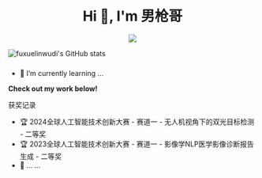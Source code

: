<h1 align="center">Hi 👋, I'm 男枪哥</h1>

<p align="center"> 
  <img src="https://profile-counter.glitch.me/fuxuelinwudi/count.svg" />
</p>

![fuxuelinwudi's GitHub stats](https://github-readme-stats.vercel.app/api?username=fuxuelinwudi&show_icons=true&theme=aura)
<!--
<img src="https://github-readme-stats.vercel.app/api?username=fuxuelinwudi&show_icons=true&hide_border=true">
-->


###
- 🌱 I’m currently learning ...


<strong>Check out my work below!</strong>



获奖记录

- 🏆 2024全球人工智能技术创新大赛 - 赛道一 - 无人机视角下的双光目标检测 - 二等奖
- 🏆 2023全球人工智能技术创新大赛 - 赛道一 - 影像学NLP医学影像诊断报告生成 - 二等奖
- 🥉 ... ...
